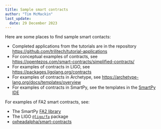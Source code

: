 ```yaml
---
title: Sample smart contracts
author: "Tim McMackin"
last_update:
  date: 29 December 2023
---
```


Here are some places to find sample smart contacts:

- Completed applications from the tutorials are in the repository https://github.com/trilitech/tutorial-applications
- For conceptual examples of contracts, see https://opentezos.com/smart-contracts/simplified-contracts/
- For examples of contracts in LIGO, see https://packages.ligolang.org/contracts
- For examples of contracts in Archetype, see https://archetype-lang.org/docs/templates/overview
- For examples of contracts in SmartPy, see the templates in the [SmartPy IDE](https://smartpy.io/ide)

For examples of FA2 smart contracts, see:

- The SmartPy [FA2 library](https://smartpy.io/guides/FA2-lib/overview)
- The LIGO [`@ligo/fa`](https://packages.ligolang.org/package/@ligo/fa) package
- [oxheadalpha/smart-contracts](https://github.com/oxheadalpha/smart-contracts)
